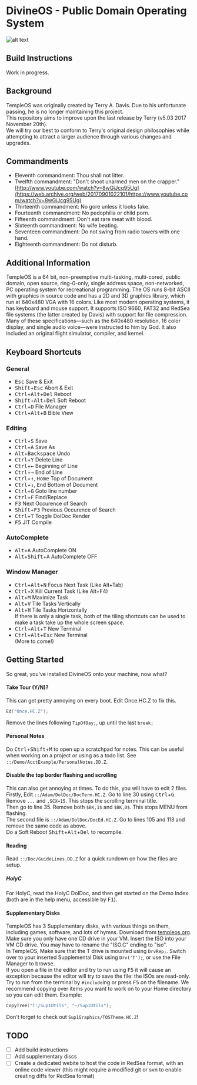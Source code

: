 # DivineOS - Public Domain Operating System

![alt text](https://i.ytimg.com/vi/mivUzwc3Qv8/maxresdefault_live.jpg)

## Build Instructions

Work in progress.

## Background

TempleOS was originally created by Terry A. Davis. Due to his unfortunate passing, he is no longer maintaining this project.\
This repository aims to improve upon the last release by Terry (v5.03 2017 November 20th).\
We will try our best to conform to Terry's original design philosophies while attempting to attract a larger audience through various changes and upgrades.

## Commandments

- Eleventh commandment:   Thou shall not litter.
- Twelfth commandment:    "Don't shoot unarmed men on the crapper." [http://www.youtube.com/watch?v=8wGiJcq95Ug](https://web.archive.org/web/20170901022101/https://www.youtube.com/watch?v=8wGiJcq95Ug)
- Thirteenth commandment: No gore unless it looks fake.
- Fourteenth commandment: No pedophilia or child porn.
- Fifteenth commandment:  Don't eat rare meat with blood.
- Sixteenth commandment:  No wife beating.
- Seventeen commandment:  Do not swing from radio towers with one hand.
- Eighteenth commandment: Do not disturb.

## Additional Information

TempleOS is a 64 bit, non-preemptive multi-tasking, multi-cored, public domain, open source, ring-0-only, single address space, non-networked, PC operating system for recreational programming. The OS runs 8-bit ASCII with graphics in source code and has a 2D and 3D graphics library, which run at 640x480 VGA with 16 colors. Like most modern operating systems, it has keyboard and mouse support. It supports ISO 9660, FAT32 and RedSea file systems (the latter created by Davis) with support for file compression. Many of these specifications—such as the 640x480 resolution, 16 color display, and single audio voice—were instructed to him by God. It also included an original flight simulator, compiler, and kernel.

## Keyboard Shortcuts

### General
- <kbd>Esc</kbd> Save & Exit 
- <kbd>Shift</kbd>+<kbd>Esc</kbd> Abort	& Exit
- <kbd>Ctrl</kbd>+<kbd>Alt</kbd>+<kbd>Del</kbd> Reboot 
- <kbd>Shift</kbd>+<kbd>Alt</kbd>+<kbd>Del</kbd> Soft Reboot 
- <kbd>Ctrl</kbd>+<kbd>D</kbd> File Manager
- <kbd>Ctrl</kbd>+<kbd>Alt</kbd>+<kbd>B</kbd> Bible View

### Editing
- <kbd>Ctrl</kbd>+<kbd>S</kbd> Save
- <kbd>Ctrl</kbd>+<kbd>A</kbd> Save As
- <kbd>Alt</kbd>+<kbd>Backspace</kbd> Undo
- <kbd>Ctrl</kbd>+<kbd>Y</kbd> Delete Line
- <kbd>Ctrl</kbd>+<kbd>←</kbd> Beginning of Line
- <kbd>Ctrl</kbd>+<kbd>→</kbd> End of Line
- <kbd>Ctrl</kbd>+<kbd>↑</kbd>, <kbd>Home</kbd> Top of Document
- <kbd>Ctrl</kbd>+<kbd>↓</kbd>, <kbd>End</kbd> Bottom of Document
- <kbd>Ctrl</kbd>+<kbd>G</kbd> Goto line number
- <kbd>Ctrl</kbd>+<kbd>F</kbd> Find/Replace
- <kbd>F3</kbd> Next Occurence of Search
- <kbd>Shift</kbd>+<kbd>F3</kbd> Previous Occurence of Search
- <kbd>Ctrl</kbd>+<kbd>T</kbd> Toggle DolDoc Render
- <kbd>F5</kbd> JIT Compile
  
### AutoComplete
- <kbd>Alt</kbd>+<kbd>A</kbd> AutoComplete ON 
- <kbd>Alt</kbd>+<kbd>Shift</kbd>+<kbd>A</kbd> AutoComplete OFF 

### Window Manager
- <kbd>Ctrl</kbd>+<kbd>Alt</kbd>+<kbd>N</kbd> Focus Next Task (Like Alt+Tab)
- <kbd>Ctrl</kbd>+<kbd>X</kbd> Kill Current Task (Like Alt+F4)
- <kbd>Alt</kbd>+<kbd>M</kbd> Maximize Task
- <kbd>Alt</kbd>+<kbd>V</kbd> Tile Tasks Vertically
- <kbd>Alt</kbd>+<kbd>H</kbd> Tile Tasks Horizontally\
If there is only a single task, both of the tiling shortcuts can be used to make a task take up the whole screen space.
- <kbd>Ctrl</kbd>+<kbd>Alt</kbd>+<kbd>T</kbd> New Terminal
- <kbd>Ctrl</kbd>+<kbd>Alt</kbd>+<kbd>Esc</kbd> New Terminal\
(More to come!)

## Getting Started

So great, you've installed DivineOS onto your machine, now what?

#### Take Tour (Y/N)?
This can get pretty annoying on every boot.
Edit Once.HC.Z to fix this.
```c
Ed("Once.HC.Z");
```
Remove the lines following `TipOfDay;`, up until the last `break;`

#### Personal Notes
Do <kbd>Ctrl</kbd>+<kbd>Shift</kbd>+<kbd>M</kbd> to open up a scratchpad for notes. This can be useful when working on a project
or using as a todo list. See `::/Demo/AcctExample/PersonalNotes.DD.Z`.

#### Disable the top border flashing and scrolling
This can also get annoying at times. To do this, you will have to edit 2 files.\
Firstly, Edit `::/Adam/DolDoc/DocTerm.HC.Z`. Go to line 30 using <kbd>Ctrl</kbd>+<kbd>G</kbd>. Remove `...` and `,SCX=15`. This stops the scrolling terminal title.\
Then go to line 35. Remove both `$BK,1$` and `$BK,0$`. This stops MENU from flashing.\
The second file is `::/Adam/DolDoc/DocEd.HC.Z`. Go to lines 105 and 113 and remove the same code as above.\
Do a Soft Reboot <kbd>Shift</kbd>+<kbd>Alt</kbd>+<kbd>Del</kbd> to recompile.
#### Reading
Read `::/Doc/GuideLines.DD.Z` for a quick rundown on how the files are setup.

##### HolyC
For HolyC, read the HolyC DolDoc, and then get started on the Demo Index (both are in the help menu, accessible by <kbd>F1</kbd>).

#### Supplementary Disks
TempleOS has 3 Supplementary disks, with various things on them, including games, software, and lots of hymns. Download from [templeos.org](https://templeos.org/Downloads).\
Make sure you only have one CD drive in your VM. Insert the ISO into your VM CD drive. You may have to rename the "ISO.C" ending to "iso".\
In TempleOS, Make sure that the T drive is mounted using `DrvRep;`. Switch over to your inserted Supplemental Disk using `Drv('T');`, or use the File Manager to browse.\
If you open a file in the editor and try to run using <kbd>F5</kbd> it will cause an exception because the editor will try to save the file: the ISOs are read-only. Try to run from the terminal by `#include`ing or press <kbd>F5</kbd> on the filename.
We recommend copying over items you want to work on to your Home directory so you can edit them. Example:
```c
CopyTree("T:/Sup1Utils", "~/Sup1Utils");
```
Don't forget to check out `Sup1Graphics/TOSTheme.HC.Z`!
## TODO

* [ ] Add build instructions
* [ ] Add supplementary discs
* [ ] Create a dedicated webite to host the code in RedSea format, with an online code viewer (this might require a modified git or svn to enable creating diffs for RedSea format)
